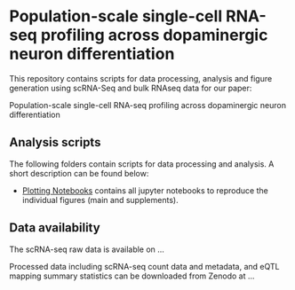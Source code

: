 # Population-scale single-cell RNA-seq profiling across dopaminergic neuron differentiation

This repository contains scripts for data processing, analysis and figure generation using scRNA-Seq and bulk RNAseq data for our paper:

Population-scale single-cell RNA-seq profiling across dopaminergic neuron differentiation

## Analysis scripts

The following folders contain scripts for data processing and analysis.
A short description can be found below:

* [Plotting Notebooks](../master/plotting_notebooks/) contains all jupyter notebooks to reproduce the individual figures (main and supplements).

## Data availability

The scRNA-seq raw data is available on ...

Processed data including scRNA-seq count data and metadata, and eQTL mapping summary statistics can be downloaded from Zenodo at ...

